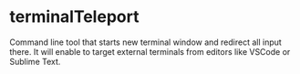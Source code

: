 # terminalTeleport
Command line tool that starts new terminal window and redirect all input there. It will enable to target external terminals from editors like VSCode or Sublime Text.
